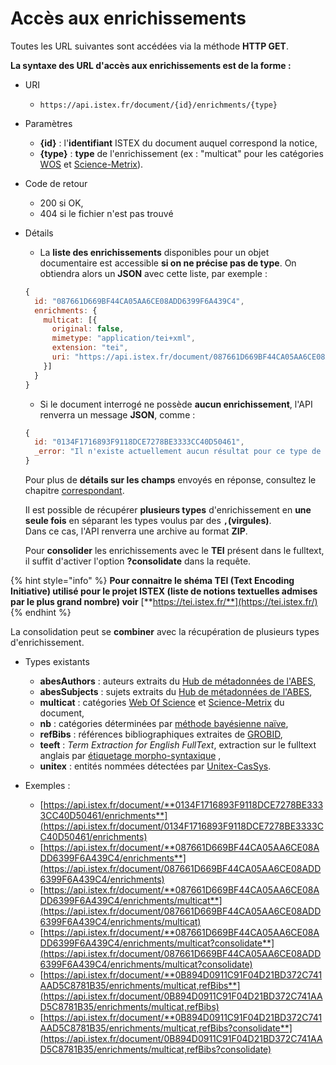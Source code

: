 # Accès aux enrichissements

Toutes les URL suivantes sont accédées via la méthode **HTTP GET**.

**La syntaxe des URL d'accès aux enrichissements est de la forme :**

* URI
  * `https://api.istex.fr/document/{id}/enrichments/{type}`
* Paramètres
  * **{id}** : l'**identifiant** ISTEX du document auquel correspond la notice,
  * **{type}** : **type** de l'enrichissement \(ex : "multicat" pour les catégories [WOS](http://thomsonreuters.com/en/products-services/scholarly-scientific-research/scholarly-search-and-discovery/web-of-science.html) et [Science-Metrix](http://science-metrix.com/)\).
* Code de retour
  * 200 si OK,
  * 404 si le fichier n'est pas trouvé
* Détails

  * La **liste des enrichissements** disponibles pour un objet documentaire est accessible **si on ne précise pas de type**. On obtiendra alors un **JSON** avec cette liste, par exemple :

  ```javascript
  {
    id: "087661D669BF44CA05AA6CE08ADD6399F6A439C4",
    enrichments: {
      multicat: [{
        original: false,
        mimetype: "application/tei+xml",
        extension: "tei",
        uri: "https://api.istex.fr/document/087661D669BF44CA05AA6CE08ADD6399F6A439C4/enrichments/multicat"
      }]
    }
  }
  ```



  * Si le document interrogé ne possède **aucun enrichissement**, l'API renverra un message **JSON**, comme :

  ```javascript
  {
    id: "0134F1716893F9118DCE7278BE3333CC40D50461",
    _error: "Il n'existe actuellement aucun résultat pour ce type de data"
  }
  ```

  Pour plus de **détails sur les champs** envoyés en réponse, consultez le chapitre [correspondant](../fields/files.md).  
  
  Il est possible de récupérer **plusieurs types** d'enrichissement en **une seule fois** en séparant les types voulus par des **`,`\(virgules\)**.  
  Dans ce cas, l'API renverra une archive au format **ZIP**.  
  
   Pour **consolider** les enrichissements avec le **TEI** présent dans le fulltext, il suffit d'activer l'option **?consolidate** dans la requête.

{% hint style="info" %}
 **Pour connaitre le shéma TEI \(Text Encoding Initiative\) utilisé pour le projet ISTEX \(liste de notions textuelles admises par le plus grand nombre\) voir** [**https://tei.istex.fr/**](https://tei.istex.fr/)
{% endhint %}

La consolidation peut se **combiner** avec la récupération de plusieurs types d'enrichissement.

* Types existants

  * **abesAuthors** : auteurs extraits du [Hub de métadonnées de l'ABES](http://www.abes.fr/Projets-en-cours/Hub-de-metadonnees),
  * **abesSubjects** : sujets extraits du [Hub de métadonnées de l'ABES](http://www.abes.fr/Projets-en-cours/Hub-de-metadonnees),
  * **multicat** : catégories [Web Of Science](http://thomsonreuters.com/en/products-services/scholarly-scientific-research/scholarly-search-and-discovery/web-of-science.html) et [Science-Metrix](http://science-metrix.com/) du document,
  * **nb** : catégories déterminées par [méthode bayésienne naïve](https://fr.wikipedia.org/wiki/Classification_na%C3%AFve_bay%C3%A9sienne),
  * **refBibs** : références bibliographiques extraites de [GROBID](https://github.com/kermitt2/grobid),
  * **teeft** : _Term Extraction for English FullText_, extraction sur le fulltext anglais par [étiquetage morpho-syntaxique](https://fr.wikipedia.org/wiki/%C3%89tiquetage_morpho-syntaxique) ,
  * **unitex** : entités nommées détectées par [Unitex-CasSys](http://tln.li.univ-tours.fr/Tln_Istex.html).

* Exemples : 
  * [https://api.istex.fr/document/**0134F1716893F9118DCE7278BE3333CC40D50461/enrichments**](https://api.istex.fr/document/0134F1716893F9118DCE7278BE3333CC40D50461/enrichments)
  * [https://api.istex.fr/document/**087661D669BF44CA05AA6CE08ADD6399F6A439C4/enrichments**](https://api.istex.fr/document/087661D669BF44CA05AA6CE08ADD6399F6A439C4/enrichments)
  * [https://api.istex.fr/document/**087661D669BF44CA05AA6CE08ADD6399F6A439C4/enrichments/multicat**](https://api.istex.fr/document/087661D669BF44CA05AA6CE08ADD6399F6A439C4/enrichments/multicat)
  * [https://api.istex.fr/document/**087661D669BF44CA05AA6CE08ADD6399F6A439C4/enrichments/multicat?consolidate**](https://api.istex.fr/document/087661D669BF44CA05AA6CE08ADD6399F6A439C4/enrichments/multicat?consolidate)
  * [https://api.istex.fr/document/**0B894D0911C91F04D21BD372C741AAD5C8781B35/enrichments/multicat,refBibs**](https://api.istex.fr/document/0B894D0911C91F04D21BD372C741AAD5C8781B35/enrichments/multicat,refBibs)
  * [https://api.istex.fr/document/**0B894D0911C91F04D21BD372C741AAD5C8781B35/enrichments/multicat,refBibs?consolidate**](https://api.istex.fr/document/0B894D0911C91F04D21BD372C741AAD5C8781B35/enrichments/multicat,refBibs?consolidate)

